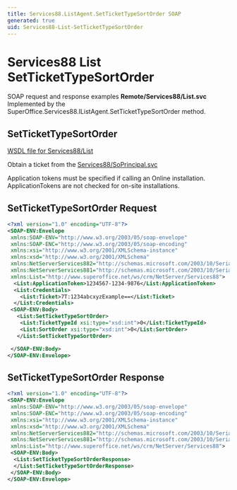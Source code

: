 ```yaml
---
title: Services88.ListAgent.SetTicketTypeSortOrder SOAP
generated: true
uid: Services88-List-SetTicketTypeSortOrder
---
```


# Services88 List SetTicketTypeSortOrder

SOAP request and response examples **Remote/Services88/List.svc**
Implemented by the <see cref="M:SuperOffice.Services88.IListAgent.SetTicketTypeSortOrder">SuperOffice.Services88.IListAgent.SetTicketTypeSortOrder</see> method.

## SetTicketTypeSortOrder





[WSDL file for Services88/List](../Services88-List.md)

Obtain a ticket from the [Services88/SoPrincipal.svc](../SoPrincipal/index.md)

Application tokens must be specified if calling an Online installation. ApplicationTokens are not checked for on-site installations.

## SetTicketTypeSortOrder Request

```xml
<?xml version="1.0" encoding="UTF-8"?>
<SOAP-ENV:Envelope
 xmlns:SOAP-ENV="http://www.w3.org/2003/05/soap-envelope"
 xmlns:SOAP-ENC="http://www.w3.org/2003/05/soap-encoding"
 xmlns:xsi="http://www.w3.org/2001/XMLSchema-instance"
 xmlns:xsd="http://www.w3.org/2001/XMLSchema"
 xmlns:NetServerServices882="http://schemas.microsoft.com/2003/10/Serialization/Arrays"
 xmlns:NetServerServices881="http://schemas.microsoft.com/2003/10/Serialization/"
 xmlns:List="http://www.superoffice.net/ws/crm/NetServer/Services88">
  <List:ApplicationToken>1234567-1234-9876</List:ApplicationToken>
  <List:Credentials>
    <List:Ticket>7T:1234abcxyzExample==</List:Ticket>
  </List:Credentials>
 <SOAP-ENV:Body>
   <List:SetTicketTypeSortOrder>
    <List:TicketTypeId xsi:type="xsd:int">0</List:TicketTypeId>
    <List:SortOrder xsi:type="xsd:int">0</List:SortOrder>
   </List:SetTicketTypeSortOrder>

 </SOAP-ENV:Body>
</SOAP-ENV:Envelope>

```


## SetTicketTypeSortOrder Response

```xml
<?xml version="1.0" encoding="UTF-8"?>
<SOAP-ENV:Envelope
 xmlns:SOAP-ENV="http://www.w3.org/2003/05/soap-envelope"
 xmlns:SOAP-ENC="http://www.w3.org/2003/05/soap-encoding"
 xmlns:xsi="http://www.w3.org/2001/XMLSchema-instance"
 xmlns:xsd="http://www.w3.org/2001/XMLSchema"
 xmlns:NetServerServices882="http://schemas.microsoft.com/2003/10/Serialization/Arrays"
 xmlns:NetServerServices881="http://schemas.microsoft.com/2003/10/Serialization/"
 xmlns:List="http://www.superoffice.net/ws/crm/NetServer/Services88">
 <SOAP-ENV:Body>
  <List:SetTicketTypeSortOrderResponse>
  </List:SetTicketTypeSortOrderResponse>
 </SOAP-ENV:Body>
</SOAP-ENV:Envelope>

```

